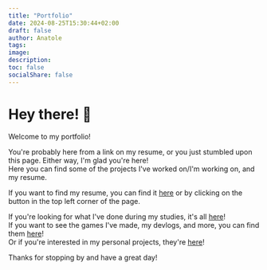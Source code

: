 ```yaml
---
title: "Portfolio"
date: 2024-08-25T15:30:44+02:00
draft: false
author: Anatole
tags:
image:
description:
toc: false
socialShare: false
---
```


# Hey there! 👋

Welcome to my portfolio!

You're probably here from a link on my resume, or you just stumbled upon this page. Either way, I'm glad you're here!<br>
Here you can find some of the projects I've worked on/I'm working on, and my resume.

If you want to find my resume, you can find it [here](https://okaneeee.github.io) or by clicking on the button in the top left corner of the page.

If you're looking for what I've done during my studies, it's all [here](https://okaneeee.github.io/school/)!<br>
If you want to see the games I've made, my devlogs, and more, you can find them [here](https://okaneeee.github.io/games/)!<br>
Or if you're interested in my personal projects, they're [here](https://okaneeee.github.io/personal/)!

Thanks for stopping by and have a great day!